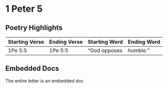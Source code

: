 # 1 Peter 5

## Poetry Highlights

| Starting Verse | Ending Verse | Starting Word | Ending Word |
| :--- | :--- | :--- | :--- |
| 1Pe 5:5 | 1Pe 5:5 | “God opposes | humble.” |

## Embedded Docs

The entire letter is an embedded doc

